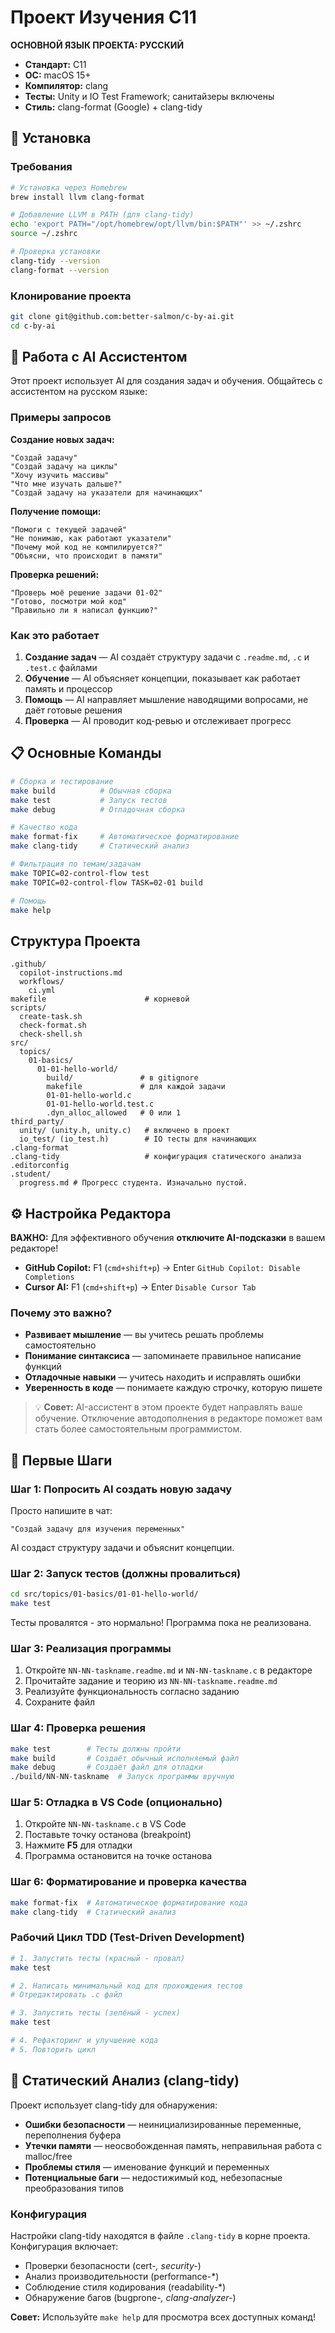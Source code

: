 # Проект Изучения C11

**ОСНОВНОЙ ЯЗЫК ПРОЕКТА: РУССКИЙ**

- **Стандарт:** C11
- **ОС:** macOS 15+
- **Компилятор:** clang
- **Тесты:** Unity и IO Test Framework; санитайзеры включены
- **Стиль:** clang-format (Google) + clang-tidy

## 🚀 Установка

### Требования

```bash
# Установка через Homebrew
brew install llvm clang-format

# Добавление LLVM в PATH (для clang-tidy)
echo 'export PATH="/opt/homebrew/opt/llvm/bin:$PATH"' >> ~/.zshrc
source ~/.zshrc

# Проверка установки
clang-tidy --version
clang-format --version
```

### Клонирование проекта

```bash
git clone git@github.com:better-salmon/c-by-ai.git
cd c-by-ai
```

## 🤖 Работа с AI Ассистентом

Этот проект использует AI для создания задач и обучения. Общайтесь с ассистентом на русском языке:

### Примеры запросов

**Создание новых задач:**

```
"Создай задачу"
"Создай задачу на циклы"
"Хочу изучить массивы"
"Что мне изучать дальше?"
"Создай задачу на указатели для начинающих"
```

**Получение помощи:**

```
"Помоги с текущей задачей"
"Не понимаю, как работают указатели"
"Почему мой код не компилируется?"
"Объясни, что происходит в памяти"
```

**Проверка решений:**

```
"Проверь моё решение задачи 01-02"
"Готово, посмотри мой код"
"Правильно ли я написал функцию?"
```

### Как это работает

1. **Создание задач** — AI создаёт структуру задачи с `.readme.md`, `.c` и `.test.c` файлами
2. **Обучение** — AI объясняет концепции, показывает как работает память и процессор
3. **Помощь** — AI направляет мышление наводящими вопросами, не даёт готовые решения
4. **Проверка** — AI проводит код-ревью и отслеживает прогресс

## 📋 Основные Команды

```bash
# Сборка и тестирование
make build          # Обычная сборка
make test           # Запуск тестов
make debug          # Отладочная сборка

# Качество кода
make format-fix     # Автоматическое форматирование
make clang-tidy     # Статический анализ

# Фильтрация по темам/задачам
make TOPIC=02-control-flow test
make TOPIC=02-control-flow TASK=02-01 build

# Помощь
make help
```

## Структура Проекта

```
.github/
  copilot-instructions.md
  workflows/
    ci.yml
makefile                      # корневой
scripts/
  create-task.sh
  check-format.sh
  check-shell.sh
src/
  topics/
    01-basics/
      01-01-hello-world/
        build/               # в gitignore
        makefile             # для каждой задачи
        01-01-hello-world.c
        01-01-hello-world.test.c
        .dyn_alloc_allowed   # 0 или 1
third_party/
  unity/ (unity.h, unity.c)   # включено в проект
  io_test/ (io_test.h)        # IO тесты для начинающих
.clang-format
.clang-tidy                   # конфигурация статического анализа
.editorconfig
.student/
  progress.md # Прогресс студента. Изначально пустой.
```

## ⚙️ Настройка Редактора

**ВАЖНО:** Для эффективного обучения **отключите AI-подсказки** в вашем редакторе!

- **GitHub Copilot:** F1 (`cmd+shift+p`) → Enter `GitHub Copilot: Disable Completions`
- **Cursor AI:** F1 (`cmd+shift+p`) → Enter `Disable Cursor Tab`

### Почему это важно?

- **Развивает мышление** — вы учитесь решать проблемы самостоятельно
- **Понимание синтаксиса** — запоминаете правильное написание функций
- **Отладочные навыки** — учитесь находить и исправлять ошибки
- **Уверенность в коде** — понимаете каждую строчку, которую пишете

> 💡 **Совет:** AI-ассистент в этом проекте будет направлять ваше обучение. Отключение автодополнения в редакторе поможет вам стать более самостоятельным программистом.

## 🚀 Первые Шаги

### Шаг 1: Попросить AI создать новую задачу

Просто напишите в чат:

```
"Создай задачу для изучения переменных"
```

AI создаст структуру задачи и объяснит концепции.

### Шаг 2: Запуск тестов (должны провалиться)

```bash
cd src/topics/01-basics/01-01-hello-world/
make test
```

Тесты провалятся - это нормально! Программа пока не реализована.

### Шаг 3: Реализация программы

1. Откройте `NN-NN-taskname.readme.md` и `NN-NN-taskname.c` в редакторе
2. Прочитайте задание и теорию из `NN-NN-taskname.readme.md`
3. Реализуйте функциональность согласно заданию
4. Сохраните файл

### Шаг 4: Проверка решения

```bash
make test        # Тесты должны пройти
make build       # Создаёт обычный исполняемый файл
make debug       # Создаёт файл для отладки
./build/NN-NN-taskname  # Запуск программы вручную
```

### Шаг 5: Отладка в VS Code (опционально)

1. Откройте `NN-NN-taskname.c` в VS Code
2. Поставьте точку останова (breakpoint)
3. Нажмите **F5** для отладки
4. Программа остановится на точке останова

### Шаг 6: Форматирование и проверка качества

```bash
make format-fix  # Автоматическое форматирование кода
make clang-tidy  # Статический анализ
```

### Рабочий Цикл TDD (Test-Driven Development)

```bash
# 1. Запустить тесты (красный - провал)
make test

# 2. Написать минимальный код для прохождения тестов
# Отредактировать .c файл

# 3. Запустить тесты (зелёный - успех)
make test

# 4. Рефакторинг и улучшение кода
# 5. Повторить цикл
```

## 🔧 Статический Анализ (clang-tidy)

Проект использует clang-tidy для обнаружения:

- **Ошибки безопасности** — неинициализированные переменные, переполнения буфера
- **Утечки памяти** — неосвобожденная память, неправильная работа с malloc/free
- **Проблемы стиля** — именование функций и переменных
- **Потенциальные баги** — недостижимый код, небезопасные преобразования типов

### Конфигурация

Настройки clang-tidy находятся в файле `.clang-tidy` в корне проекта. Конфигурация включает:

- Проверки безопасности (cert-_, security-_)
- Анализ производительности (performance-\*)
- Соблюдение стиля кодирования (readability-\*)
- Обнаружение багов (bugprone-_, clang-analyzer-_)

**Совет:** Используйте `make help` для просмотра всех доступных команд!
